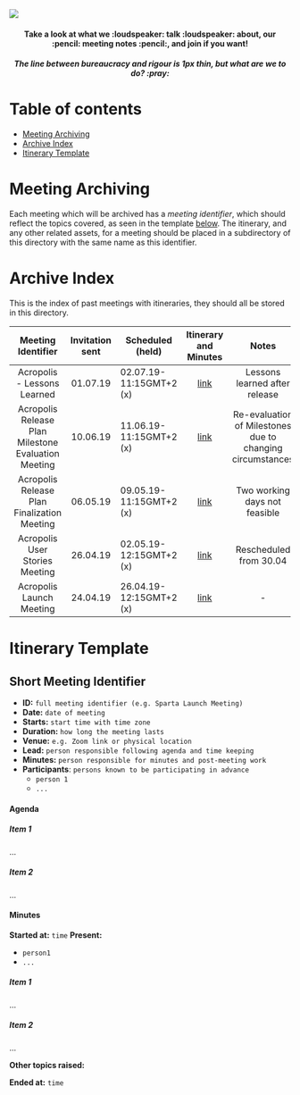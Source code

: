 <img src="img/meetings-cover.svg"/>

<div align="center">
  <h4>Take a look at what we :loudspeaker: talk :loudspeaker: about, our :pencil: meeting notes :pencil:, and join if you want! </h4>
</div>
<div align="center">
  <h5>The line between bureaucracy and rigour is 1px thin, but what are we to do? :pray:</h5>
</div>

# Table of contents

- [Meeting Archiving](#meeting-archiving)
- [Archive Index](#archive-index)
- [Itinerary Template](#itinerary-template)

# Meeting Archiving

Each meeting which will be archived has a _meeting identifier_, which should reflect the topics covered, as seen in the template [below](#meeting-itinerary-archive-index). The itinerary, and any other related assets, for a meeting should be placed in a subdirectory of this directory with the same name as this identifier.

# Archive Index

This is the index of past meetings with itineraries, they should all be stored in this directory.

| Meeting Identifier                                  | Invitation sent  | Scheduled   (held)      | Itinerary and Minutes                                                    | Notes                         |
| :-------------------------------------------------: | :---------------:|-------------------------| :----------------------------------------------------------------------: | :----------------------------:|
| Acropolis - Lessons Learned                         | 01.07.19         | 02.07.19-11:15GMT+2 (x) | [link](../meetings/acropolis##lessons-learned)                           | Lessons learned after release |
| Acropolis Release Plan Milestone Evaluation Meeting | 10.06.19         | 11.06.19-11:15GMT+2 (x) | [link](../meetings/acropolis##release-plan-milestone-evaluation-meeting) | Re-evaluation of Milestones due to changing circumstances |
| Acropolis Release Plan Finalization Meeting         | 06.05.19         | 09.05.19-11:15GMT+2 (x) | [link](../meetings/acropolis#release-plan-finalisation-meeting)          | Two working days not feasible |
| Acropolis User Stories Meeting                      | 26.04.19         | 02.05.19-12:15GMT+2 (x) | [link](../meetings/acropolis#user-stories-meeting)                       | Rescheduled from 30.04        |
| Acropolis Launch Meeting                            | 24.04.19         | 26.04.19-12:15GMT+2 (x) | [link](../meetings/acropolis#launch-meeting)                             |              -                |   





# Itinerary Template

## Short Meeting Identifier

- **ID:** `full meeting identifier (e.g. Sparta Launch Meeting)`
- **Date:** `date of meeting`
- **Starts:** `start time with time zone`
- **Duration:** `how long the meeting lasts`
- **Venue:** `e.g. Zoom link or physical location`
- **Lead:** `person responsible following agenda and time keeping`
- **Minutes:** `person responsible for minutes and post-meeting work`
- **Participants**: `persons known to be participating in advance`
  - `person 1`
  - `...`

#### Agenda

##### Item 1
...

##### Item 2
...

#### Minutes
**Started at:** `time`
**Present:**
* `person1`
* `...`

##### Item 1
...

##### Item 2
...

**Other topics raised:**

**Ended at:** `time`
